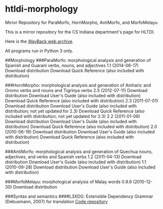 # htldi-morphology

Mirror Repository for ParaMorfo, HornMorpho, AntiMorfo, and MorfoMelayu

This is a mirror repository for the CS Indiana department's page for HLTDI.

Here is the [WayBack web archive](http://web.archive.org/web/20140703214405/http://www.cs.indiana.edu/~gasser/Research/software.html). 

All programs run in Python 3 only.

##Morphology
###ParaMorfo: morphological analysis and generation of Spanish and Guarani verbs, nouns, and adjectives
1.1 (2014-06-17)
Download distribution
Download Quick Reference (also included with distribution)

###HornMorpho: morphological analysis and generation of Amharic and Oromo verbs and nouns and Tigrinya verbs
2.5 (2012-07-11)
Download distribution
Download User's Guide (also included with distribution)
Download Quick Reference (also included with distribution)
2.3 (2011-07-01)
Download distribution
Download User's Guide (also included with distribution; not yet updated for 2.3)
Download Quick Reference (also included with distribution; not yet updated for 2.3)
2.2 (2011-01-09)
Download distribution
Download User's Guide (also included with distribution)
Download Quick Reference (also included with distribution)
2.0 (2010-06-19)
Download distribution
Download User's Guide (also included with distribution)
Download Quick Reference (also included with distribution)

###AntiMorfo: morphological analysis and generation of Quechua nouns, adjectives, and verbs and Spanish verbs
1.2 (2011-04-13)
Download distribution
Download User's Guide (also included with distribution)
1.1 (2010-09-28)
Download distribution
Download User's Guide (also included with distribution)

###MorfoMelayu: morphological analysis of Malay words
0.9.6 (2010-12-30)
Download distribution

###Syntax and semantics
####L3XDG: Extensible Dependency Grammar (Debusmann, 2007) for translation
[Code repository](http://web.archive.org/web/20140703214405/http://code.google.com/p/hltdi-l3/)
